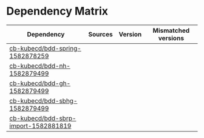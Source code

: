 # Dependency Matrix

Dependency | Sources | Version | Mismatched versions
---------- | ------- | ------- | -------------------
[cb-kubecd/bdd-spring-1582878259](https://github.com/cb-kubecd/bdd-spring-1582878259.git) |  | []() | 
[cb-kubecd/bdd-nh-1582879499](https://github.com/cb-kubecd/bdd-nh-1582879499.git) |  | []() | 
[cb-kubecd/bdd-gh-1582879499](https://github.com/cb-kubecd/bdd-gh-1582879499.git) |  | []() | 
[cb-kubecd/bdd-sbhg-1582879499](https://github.com/cb-kubecd/bdd-sbhg-1582879499.git) |  | []() | 
[cb-kubecd/bdd-sbrp-import-1582881819](https://github.com/cb-kubecd/bdd-sbrp-import-1582881819.git) |  | []() | 
